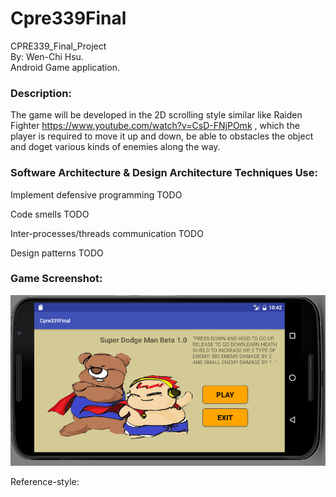 # Cpre339Final
CPRE339_Final_Project
<br>By: Wen-Chi Hsu.
<br>Android Game application.

### Description:
   The game will be developed in the 2D scrolling style similar like Raiden Fighter https://www.youtube.com/watch?v=CsD-FNjPOmk , which the player is required to move it up and down, be able to obstacles the object and doget various kinds of enemies along the way.

### Software Architecture & Design Architecture Techniques Use:

  Implement defensive programming
      TODO
      
  Code smells
      TODO
      
  Inter-processes/threads communication
      TODO
      
  Design patterns
      TODO

### Game Screenshot:

![alt text](https://github.com/piaobojj/Cpre339Final/blob/master/Screenshot/screen1.png "Logo Title Text 1")

Reference-style: 



